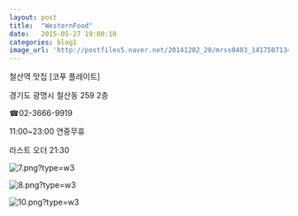 ```yaml
---
layout: post
title:  "WesternFood"
date:   2015-05-27 19:00:10
categories: blog1
image_url: 'http://postfiles5.naver.net/20141202_20/mrss0403_1417507134701nhGdB_PNG/0.png?type=w3'
---
```


철산역 맛집 [코푸 플레이트]

경기도 광명시 철산동 259 2층

 

 



☎02-3666-9919

11:00~23:00 연중무휴

라스트 오더 21:30


![7.png?type=w3](http://postfiles8.naver.net/20141118_103/mrss0403_1416302425258bDcYY_PNG/7.png?type=w3)



![8.png?type=w3](http://postfiles13.naver.net/20141118_204/mrss0403_1416302425556kTWTK_PNG/8.png?type=w1)




![10.png?type=w3](http://postfiles15.naver.net/20141118_14/mrss0403_1416302426089JDTfM_PNG/10.png?type=w1)





